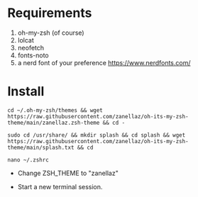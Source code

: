 # Requirements

1. oh-my-zsh (of course)
2. lolcat
3. neofetch
4. fonts-noto
5. a nerd font of your preference https://www.nerdfonts.com/

# Install

````
cd ~/.oh-my-zsh/themes && wget https://raw.githubusercontent.com/zanellaz/oh-its-my-zsh-theme/main/zanellaz.zsh-theme && cd -
````

````
sudo cd /usr/share/ && mkdir splash && cd splash && wget https://raw.githubusercontent.com/zanellaz/oh-its-my-zsh-theme/main/splash.txt && cd
````

````
nano ~/.zshrc
````


- Change ZSH_THEME to "zanellaz"

- Start a new terminal session.
